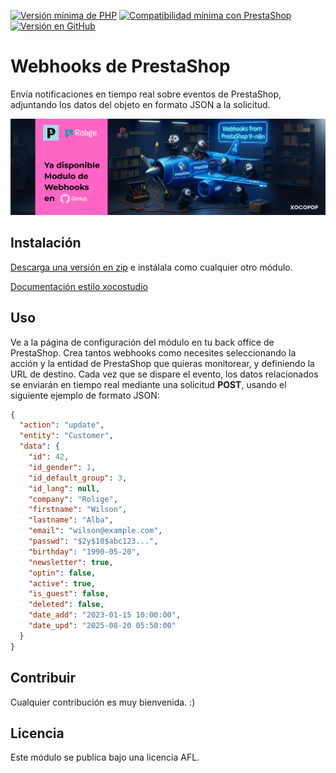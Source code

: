 [![Versión mínima de PHP](https://img.shields.io/badge/php-%3E%3D%205.6.1-8892BF.svg)](https://php.net/)
[![Compatibilidad mínima con PrestaShop](https://img.shields.io/badge/prestashop-%3E%3D%201.7-8892BF.svg)](https://doc.prestashop.com/pages/viewpage.action?pageId=54264853)
[![Versión en GitHub](https://img.shields.io/github/v/release/prestaalba/ps_webhooks)](https://github.com/prestaalba/ps_webhooks/releases)

# Webhooks de PrestaShop

Envía notificaciones en tiempo real sobre eventos de PrestaShop, adjuntando los datos del objeto en formato JSON a la solicitud.

![Modulo WebHooks](https://raw.githubusercontent.com/Xococode/ps_webhooks/main/modulo-webhooks-prestashop-n8n-integracion.webp)



## Instalación

[Descarga una versión en zip](https://github.com/prestaalba/ps_webhooks/releases) e instálala como cualquier otro módulo.

[Documentación estilo xocostudio](https://www.canva.com/design/DAGw_TmT5pg/8IovtBIumRUDg9v459ixlA/view?utm_content=DAGw_TmT5pg&utm_campaign=designshare&utm_medium=link2&utm_source=uniquelinks&utlId=hf039296268)

## Uso

Ve a la página de configuración del módulo en tu back office de PrestaShop. Crea tantos webhooks como necesites seleccionando la acción y la entidad de PrestaShop que quieras monitorear, y definiendo la URL de destino. Cada vez que se dispare el evento, los datos relacionados se enviarán en tiempo real mediante una solicitud **POST**, usando el siguiente ejemplo de formato JSON:

```json
{
  "action": "update",
  "entity": "Customer",
  "data": {
    "id": 42,
    "id_gender": 1,
    "id_default_group": 3,
    "id_lang": null,
    "company": "Rolige",
    "firstname": "Wilson",
    "lastname": "Alba",
    "email": "wilson@example.com",
    "passwd": "$2y$10$abc123...",
    "birthday": "1990-05-20",
    "newsletter": true,
    "optin": false,
    "active": true,
    "is_guest": false,
    "deleted": false,
    "date_add": "2023-01-15 10:00:00",
    "date_upd": "2025-08-20 05:50:00"
  }
}

```

## Contribuir

Cualquier contribución es muy bienvenida. :)

## Licencia

Este módulo se publica bajo una licencia AFL.





